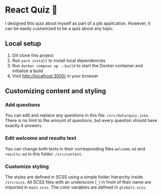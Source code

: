 # React Quiz 💬

I designed this quiz about myself as part of a job application. However, it can be easily customized to be a quiz about any topic.

## Local setup

1. Git clone this project
2. Run `yarn install` to install local dependencies
3. Run `docker compose up --build` to start the Docker container and initialize a build
4. Visit [http://localhost:3000/](http://localhost:3000/) in your browser

## Customizing content and styling

### Add questions

You can edit and replace any questions in this file: `/src/data/quiz.json`. There is no limit to the amount of questions, but every question should have exactly 4 answers.

### Edit welcome and results text

You can change both texts in their corresponding files `welcome.md` and `results.md` in this folder: `/src/content`.

### Customize styling

The styles are defined in SCSS using a simple folder hierarchy inside `/src/scss`. All SCSS files with an underscore (`_`) in front of their name are imported in `main.scss`. The color variables are defined in `globals.scss`.
